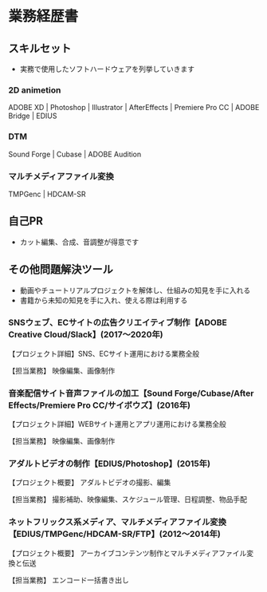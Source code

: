 # 業務経歴書

## スキルセット
- 実務で使用したソフトハードウェアを列挙していきます

### 2D animetion  
ADOBE XD | Photoshop | Illustrator | AfterEffects | Premiere Pro  CC | ADOBE Bridge | EDIUS

### DTM
Sound Forge | Cubase | ADOBE Audition

### マルチメディアファイル変換
TMPGenc | HDCAM-SR

## 自己PR
- カット編集、合成、音調整が得意です


## その他問題解決ツール
- 動画やチュートリアルプロジェクトを解体し、仕組みの知見を手に入れる
- 書籍から未知の知見を手に入れ、使える際は利用する


### SNSウェブ、ECサイトの広告クリエイティブ制作【ADOBE Creative Cloud/Slack】(2017〜2020年)
【プロジェクト詳細】SNS、ECサイト運用における業務全般

【担当業務】
映像編集、画像制作

### 音楽配信サイト音声ファイルの加工【Sound Forge/Cubase/After Effects/Premiere Pro CC/サイボウズ】(2016年)
【プロジェクト詳細】WEBサイト運用とアプリ運用における業務全般

【担当業務】
映像編集、画像制作

### アダルトビデオの制作【EDIUS/Photoshop】(2015年)
【プロジェクト概要】  アダルトビデオの撮影、編集

【担当業務】
撮影補助、映像編集、スケジュール管理、日程調整、物品手配

### ネットフリックス系メディア、マルチメディアファイル変換【EDIUS/TMPGenc/HDCAM-SR/FTP】(2012〜2014年)
【プロジェクト概要】   アーカイブコンテンツ制作とマルチメディアファイル変換と伝送

【担当業務】
エンコード一括書き出し
